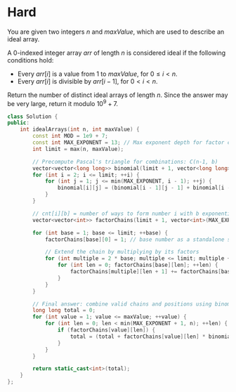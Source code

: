 # Hard

You are given two integers $n$ and $maxValue$, which are used to describe an ideal array.

A 0-indexed integer array $arr$ of length $n$ is considered ideal if the following conditions hold:

- Every $arr[i]$ is a value from $1$ to $maxValue$, for $0 \leq i < n$.
- Every $arr[i]$ is divisible by $arr[i - 1]$, for $0 < i < n$.

Return the number of distinct ideal arrays of length $n$. Since the answer may be very large, return it modulo $10^9 + 7$.

```cpp
class Solution {
public:
    int idealArrays(int n, int maxValue) {
        const int MOD = 1e9 + 7;
        const int MAX_EXPONENT = 13; // Max exponent depth for factor chains
        int limit = max(n, maxValue);

        // Precompute Pascal's triangle for combinations: C(n-1, b)
        vector<vector<long long>> binomial(limit + 1, vector<long long>(MAX_EXPONENT + 1, 1));
        for (int i = 2; i <= limit; ++i) {
            for (int j = 1; j <= min(MAX_EXPONENT, i - 1); ++j) {
                binomial[i][j] = (binomial[i - 1][j - 1] + binomial[i - 1][j]) % MOD;
            }
        }

        // cnt[i][b] = number of ways to form number i with b exponential steps (i.e., length b+1)
        vector<vector<int>> factorChains(limit + 1, vector<int>(MAX_EXPONENT + 1, 0));

        for (int base = 1; base <= limit; ++base) {
            factorChains[base][0] = 1; // base number as a standalone sequence

            // Extend the chain by multiplying by its factors
            for (int multiple = 2 * base; multiple <= limit; multiple += base) {
                for (int len = 0; factorChains[base][len]; ++len) {
                    factorChains[multiple][len + 1] += factorChains[base][len];
                }
            }
        }

        // Final answer: combine valid chains and positions using binomial coefficients
        long long total = 0;
        for (int value = 1; value <= maxValue; ++value) {
            for (int len = 0; len < min(MAX_EXPONENT + 1, n); ++len) {
                if (factorChains[value][len]) {
                    total = (total + factorChains[value][len] * binomial[n - 1][len]) % MOD;
                }
            }
        }

        return static_cast<int>(total);
    }
};
```
